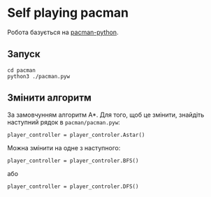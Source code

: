 # Self playing pacman

Робота базується на [pacman-python](https://github.com/greyblue9/pacman-python).

## Запуск

```
cd pacman
python3 ./pacman.pyw
```

## Змінити алгоритм

За замовчунням алгоритм А*. Для того, щоб це змінити, знайдіть наступний рядок в `pacman/pacman.pyw`:

`player_controller = player_controler.Astar()`

Можна змінити на одне з наступного:

```
player_controller = player_controler.BFS()
```

або

```
player_controller = player_controler.DFS()
```
